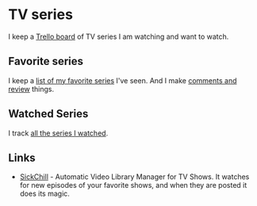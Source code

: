 # TV series

I keep a [Trello board](https://trello.com/b/iUtT6wmu) of TV series I am watching and want to watch.

## Favorite series

I keep a [list of my favorite series](https://trakt.tv/users/nikitavoloboev/lists/favorite-series) I've seen. And I make [comments and review](https://trakt.tv/users/nikitavoloboev/comments) things.

## Watched Series

I track [all the series I watched](https://trakt.tv/users/nikitavoloboev/history).

## Links

- [SickChill](https://github.com/SickChill/SickChill) - Automatic Video Library Manager for TV Shows. It watches for new episodes of your favorite shows, and when they are posted it does its magic.